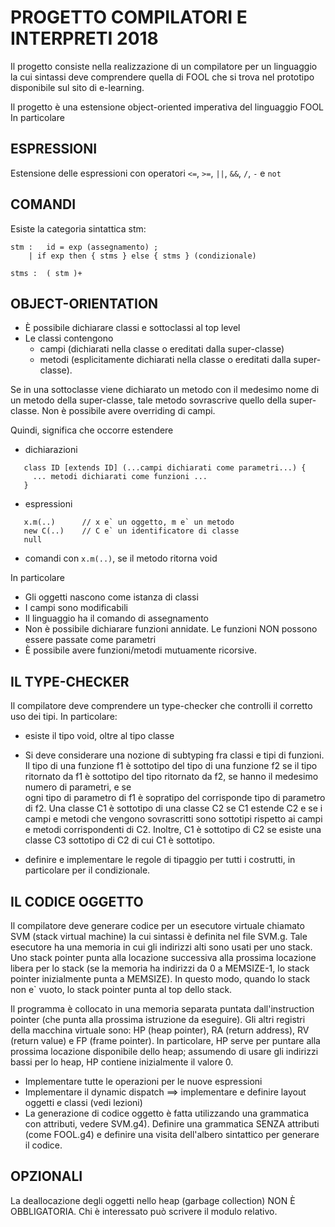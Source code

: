 # PROGETTO COMPILATORI E INTERPRETI 2018

Il progetto consiste nella realizzazione di un compilatore per un linguaggio la cui sintassi deve comprendere quella di FOOL che si trova nel prototipo disponibile 
sul sito di e-learning.

Il progetto è una estensione object-oriented imperativa del linguaggio FOOL 
In particolare 

## ESPRESSIONI

Estensione delle espressioni con operatori ```<=```, ```>=```, ```||```, ```&&```, ```/```, ```-``` e ```not```

## COMANDI

Esiste la categoria sintattica stm:

```
stm : 	id = exp (assegnamento) ;
	| if exp then { stms } else { stms } (condizionale)
```
```	
stms :  ( stm )+
```
## OBJECT-ORIENTATION

* È possibile dichiarare classi e sottoclassi  al top level
* Le classi contengono 
  * campi (dichiarati nella classe o ereditati dalla super-classe) 
  * metodi (esplicitamente dichiarati nella classe o ereditati dalla super-classe). 
  
Se in una sottoclasse viene dichiarato un metodo con il medesimo nome 
di un metodo della super-classe, tale metodo sovrascrive quello della 
super-classe. Non è possibile avere overriding di campi.

Quindi, significa che occorre estendere 

* dichiarazioni
```
   class ID [extends ID] (...campi dichiarati come parametri...) { 
     ... metodi dichiarati come funzioni ... 
   }
```
* espressioni
```
   x.m(..)      // x e` un oggetto, m e` un metodo
   new C(..)	// C e` un identificatore di classe
   null
```
* comandi con ```x.m(..)```, se il metodo ritorna void

In particolare

* Gli oggetti nascono come istanza di classi
* I campi sono modificabili 
* Il linguaggio ha il comando di assegnamento
* Non è possibile dichiarare funzioni annidate. Le funzioni NON possono 
  essere passate come parametri
* È possibile avere funzioni/metodi mutuamente ricorsive.

## IL TYPE-CHECKER

Il compilatore deve comprendere un type-checker che controlli il corretto uso dei tipi. 
In particolare: 

* esiste il tipo void, oltre al tipo classe

* Si deve considerare una nozione di subtyping fra classi e tipi di funzioni. Il tipo 
  di una funzione f1 è sottotipo del tipo di una funzione f2 se il tipo ritornato da f1 
  è sottotipo del tipo ritornato da f2, se hanno il medesimo numero di parametri, e se  
  ogni tipo di parametro di f1 è sopratipo del corrisponde tipo di parametro di f2. 
  Una classe C1 è sottotipo di una classe C2 se C1 estende C2 e se i campi e metodi che 
  vengono sovrascritti sono sottotipi rispetto ai campi e metodi corrispondenti di C2. 
  Inoltre, C1 è sottotipo di C2 se esiste una classe C3 sottotipo di C2 di cui C1 è 
  sottotipo.

* definire e implementare le regole di tipaggio per tutti i costrutti, in 
particolare per il condizionale. 

## IL CODICE OGGETTO

Il compilatore deve generare codice per un esecutore virtuale chiamato SVM (stack 
virtual machine) la cui sintassi è definita nel file SVM.g. Tale esecutore ha una 
memoria in cui gli indirizzi alti sono usati per uno stack. Uno stack pointer punta alla 
locazione successiva alla prossima locazione libera per lo stack (se la memoria ha 
indirizzi da 0 a MEMSIZE-1, lo stack pointer inizialmente punta a MEMSIZE). 
In questo modo, quando lo stack non e` vuoto, lo stack pointer punta al top dello stack. 

Il programma è collocato in una memoria separata puntata dall'instruction pointer 
(che punta alla prossima istruzione da eseguire). Gli altri registri della macchina 
virtuale sono: HP (heap pointer), RA (return address), RV (return value) e FP 
(frame pointer). 
In particolare, HP serve per puntare alla prossima locazione disponibile dello 
heap; assumendo di usare gli indirizzi bassi per lo heap, HP contiene inizialmente 
il valore 0.

* Implementare tutte le operazioni per le nuove espressioni
* Implementare il dynamic dispatch ==> implementare e definire layout oggetti e classi
(vedi lezioni)
* La generazione di codice oggetto è fatta utilizzando una grammatica con attributi,
vedere SVM.g4).
Definire una grammatica SENZA attributi (come FOOL.g4) e definire una visita 
dell'albero sintattico per generare il codice.

## OPZIONALI

La deallocazione degli oggetti nello heap (garbage collection) NON È OBBLIGATORIA.
Chi è interessato può scrivere il modulo relativo.


